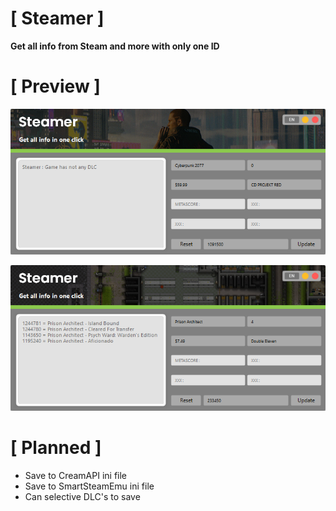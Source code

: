 # [ Steamer ]


**Get all info from Steam and more with only one ID**

# [ Preview ]
![img1](https://raw.githubusercontent.com/semnyk/Steamer/main/image/Image1.PNG)

![img2](https://raw.githubusercontent.com/semnyk/Steamer/main/image/Image2.PNG)
# [ Planned ]

- Save to CreamAPI ini file
- Save to SmartSteamEmu ini file
- Can selective DLC's to save
